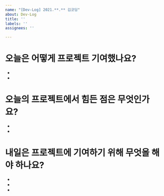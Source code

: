 ```yaml
---
name: "[Dev-Log] 2021.**.** 김코딩"
about: Dev-Log
title: ''
labels: ''
assignees: ''

---
```


# **오늘은 어떻게 프로젝트 기여했나요?**

- 
- 

# **오늘의 프로젝트에서 힘든 점은 무엇인가요?**

- 
- 

# **내일은 프로젝트에 기여하기 위해 무엇을 해야 하나요?**

- 
- 
-
